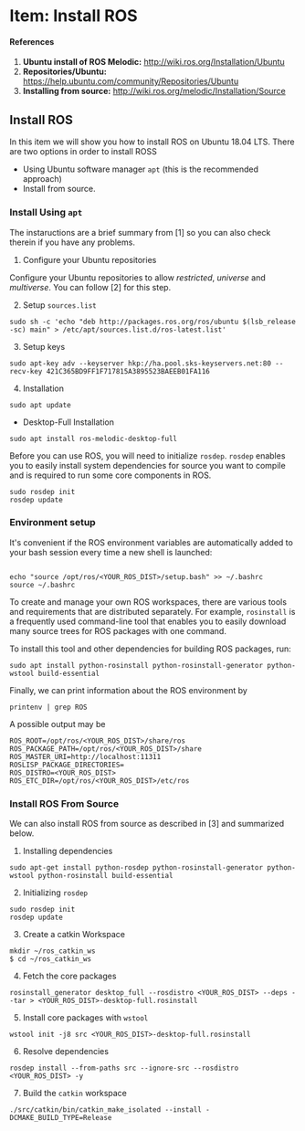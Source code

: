 # Item: Install ROS

#### References

1. **Ubuntu install of ROS Melodic:** http://wiki.ros.org/Installation/Ubuntu
2. **Repositories/Ubuntu:** https://help.ubuntu.com/community/Repositories/Ubuntu
3. **Installing from source:** http://wiki.ros.org/melodic/Installation/Source

## Install ROS

In this item we will show you how to install ROS on Ubuntu 18.04 LTS. There are two options in order to install
ROSS

- Using Ubuntu software manager ```apt``` (this is the recommended approach)
- Install from source.


### Install Using ```apt```

The instaructions are a brief summary from [1] so you can also check therein if you have any problems.

1. Configure your Ubuntu repositories 

Configure your Ubuntu repositories to allow _restricted_,  _universe_ and _multiverse_. You can follow [2] for this step. 

2. Setup ```sources.list```

```
sudo sh -c 'echo "deb http://packages.ros.org/ros/ubuntu $(lsb_release -sc) main" > /etc/apt/sources.list.d/ros-latest.list'
```

3. Setup keys

```
sudo apt-key adv --keyserver hkp://ha.pool.sks-keyservers.net:80 --recv-key 421C365BD9FF1F717815A3895523BAEEB01FA116
```

4. Installation

```
sudo apt update
```
- Desktop-Full Installation

```
sudo apt install ros-melodic-desktop-full
```

Before you can use ROS, you will need to initialize ```rosdep```. ```rosdep``` enables you to easily install system dependencies for source you want to compile and is required to run some core components in ROS.

```
sudo rosdep init
rosdep update
```

### Environment setup

It's convenient if the ROS environment variables are automatically added to your bash session every time a new shell is launched: 

```

echo "source /opt/ros/<YOUR_ROS_DIST>/setup.bash" >> ~/.bashrc
source ~/.bashrc

```


To create and manage your own ROS workspaces, there are various tools and requirements that are distributed separately. 
For example, ```rosinstall``` is a frequently used command-line tool that enables you to easily download 
many source trees for ROS packages with one command.

To install this tool and other dependencies for building ROS packages, run: 

```
sudo apt install python-rosinstall python-rosinstall-generator python-wstool build-essential
```


Finally, we can print information about the ROS environment by

```
printenv | grep ROS
```

A possible output may be

```
ROS_ROOT=/opt/ros/<YOUR_ROS_DIST>/share/ros
ROS_PACKAGE_PATH=/opt/ros/<YOUR_ROS_DIST>/share
ROS_MASTER_URI=http://localhost:11311
ROSLISP_PACKAGE_DIRECTORIES=
ROS_DISTRO=<YOUR_ROS_DIST>
ROS_ETC_DIR=/opt/ros/<YOUR_ROS_DIST>/etc/ros
```

### Install ROS From Source

We can also install ROS from source as described in [3] and summarized below.

1. Installing dependencies

```
sudo apt-get install python-rosdep python-rosinstall-generator python-wstool python-rosinstall build-essential
```

2. Initializing ```rosdep```

```
sudo rosdep init
rosdep update
```

3. Create a catkin Workspace

```
mkdir ~/ros_catkin_ws
$ cd ~/ros_catkin_ws
```

4.  Fetch the core packages

```
rosinstall_generator desktop_full --rosdistro <YOUR_ROS_DIST> --deps --tar > <YOUR_ROS_DIST>-desktop-full.rosinstall
```

5. Install core packages with ```wstool```

```
wstool init -j8 src <YOUR_ROS_DIST>-desktop-full.rosinstall
```

6. Resolve dependencies

```
rosdep install --from-paths src --ignore-src --rosdistro <YOUR_ROS_DIST> -y
```

7. Build the ```catkin``` workspace

```
./src/catkin/bin/catkin_make_isolated --install -DCMAKE_BUILD_TYPE=Release
```




